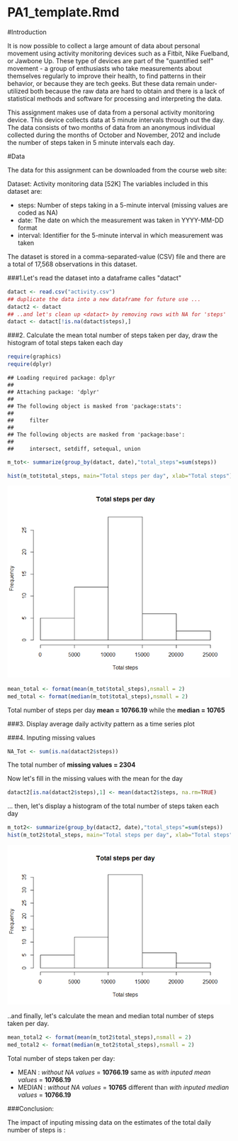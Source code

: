 # PA1_template.Rmd

#Introduction

It is now possible to collect a large amount of data about personal movement 
using activity monitoring devices such as a Fitbit, Nike Fuelband, or Jawbone Up. These type of devices are part of the "quantified self" movement - a group of enthusiasts who take measurements about themselves regularly to improve their health, to find patterns in their behavior, or because they are tech geeks. But these data remain under-utilized both because the raw data are hard to obtain and there is a lack of statistical methods and software for processing and interpreting the data.

This assignment makes use of data from a personal activity monitoring device. This device collects data at 5 minute intervals through out the day. The data consists of two months of data from an anonymous individual collected during the months of October and November, 2012 and include the number of steps taken in 5 minute intervals each day.

#Data

The data for this assignment can be downloaded from the course web site:

Dataset: Activity monitoring data [52K]
The variables included in this dataset are:

- steps: Number of steps taking in a 5-minute interval (missing values are coded as NA)
- date: The date on which the measurement was taken in YYYY-MM-DD format
- interval: Identifier for the 5-minute interval in which measurement was taken

The dataset is stored in a comma-separated-value (CSV) file and there are a 
total of 17,568 observations in this dataset.

###1.Let's read the dataset into a dataframe calles "datact"


```r
datact <- read.csv("activity.csv")
## duplicate the data into a new dataframe for future use ...
datact2 <- datact
## ..and let's clean up <datact> by removing rows with NA for 'steps'
datact <- datact[!is.na(datact$steps),]
```

###2. Calculate the mean total number of steps taken per day, draw the histogram of
total steps taken each day


```r
require(graphics)
require(dplyr)
```

```
## Loading required package: dplyr
## 
## Attaching package: 'dplyr'
## 
## The following object is masked from 'package:stats':
## 
##     filter
## 
## The following objects are masked from 'package:base':
## 
##     intersect, setdiff, setequal, union
```

```r
m_tot<- summarize(group_by(datact, date),"total_steps"=sum(steps))
```


```r
hist(m_tot$total_steps, main="Total steps per day", xlab="Total steps")
```

![](PA1_template_files/figure-html/hist1-1.png) 


```r
mean_total <- format(mean(m_tot$total_steps),nsmall = 2)
med_total <- format(median(m_tot$total_steps),nsmall = 2)
```

Total number of steps per day **mean = 10766.19** while the **median = 10765**

###3. Display average daily activity pattern as a time series plot


###4. Inputing missing values

```r
NA_Tot <- sum(is.na(datact2$steps))
```

The total number of **missing values = 2304**

Now let's fill in the missing values with the mean for the day

```r
datact2[is.na(datact2$steps),1] <- mean(datact2$steps, na.rm=TRUE)
```

... then, let's display a histogram of the total number of steps taken each day 

```r
m_tot2<- summarize(group_by(datact2, date),"total_steps"=sum(steps))
hist(m_tot2$total_steps, main="Total steps per day", xlab="Total steps")
```

![](PA1_template_files/figure-html/unnamed-chunk-4-1.png) 

..and finally, let's calculate the mean and median total number of steps taken per day.


```r
mean_total2 <- format(mean(m_tot2$total_steps),nsmall = 2)
med_total2 <- format(median(m_tot2$total_steps),nsmall = 2)
```

Total number of steps taken per day:

- MEAN    : *without NA values* = **10766.19** same as *with inputed mean values* =  **10766.19**
- MEDIAN  : *without NA values* = **10765** different than  *with inputed median values* = **10766.19**

###Conclusion:

The impact of inputing missing data on the estimates of the total daily number 
of steps is :

